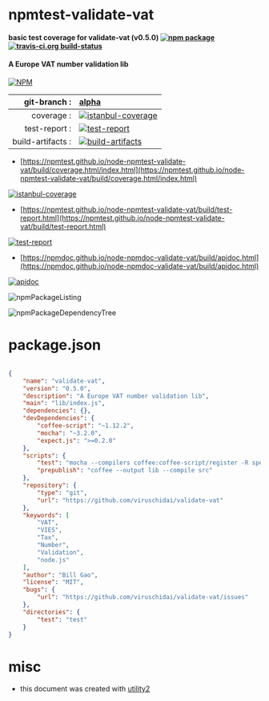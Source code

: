 # npmtest-validate-vat

#### basic test coverage for  validate-vat (v0.5.0)  [![npm package](https://img.shields.io/npm/v/npmtest-validate-vat.svg?style=flat-square)](https://www.npmjs.org/package/npmtest-validate-vat) [![travis-ci.org build-status](https://api.travis-ci.org/npmtest/node-npmtest-validate-vat.svg)](https://travis-ci.org/npmtest/node-npmtest-validate-vat)

#### A Europe VAT number validation lib

[![NPM](https://nodei.co/npm/validate-vat.png?downloads=true&downloadRank=true&stars=true)](https://www.npmjs.com/package/validate-vat)

| git-branch : | [alpha](https://github.com/npmtest/node-npmtest-validate-vat/tree/alpha)|
|--:|:--|
| coverage : | [![istanbul-coverage](https://npmtest.github.io/node-npmtest-validate-vat/build/coverage.badge.svg)](https://npmtest.github.io/node-npmtest-validate-vat/build/coverage.html/index.html)|
| test-report : | [![test-report](https://npmtest.github.io/node-npmtest-validate-vat/build/test-report.badge.svg)](https://npmtest.github.io/node-npmtest-validate-vat/build/test-report.html)|
| build-artifacts : | [![build-artifacts](https://npmtest.github.io/node-npmtest-validate-vat/glyphicons_144_folder_open.png)](https://github.com/npmtest/node-npmtest-validate-vat/tree/gh-pages/build)|

- [https://npmtest.github.io/node-npmtest-validate-vat/build/coverage.html/index.html](https://npmtest.github.io/node-npmtest-validate-vat/build/coverage.html/index.html)

[![istanbul-coverage](https://npmtest.github.io/node-npmtest-validate-vat/build/screenCapture.buildCi.browser.%252Ftmp%252Fbuild%252Fcoverage.lib.html.png)](https://npmtest.github.io/node-npmtest-validate-vat/build/coverage.html/index.html)

- [https://npmtest.github.io/node-npmtest-validate-vat/build/test-report.html](https://npmtest.github.io/node-npmtest-validate-vat/build/test-report.html)

[![test-report](https://npmtest.github.io/node-npmtest-validate-vat/build/screenCapture.buildCi.browser.%252Ftmp%252Fbuild%252Ftest-report.html.png)](https://npmtest.github.io/node-npmtest-validate-vat/build/test-report.html)

- [https://npmdoc.github.io/node-npmdoc-validate-vat/build/apidoc.html](https://npmdoc.github.io/node-npmdoc-validate-vat/build/apidoc.html)

[![apidoc](https://npmdoc.github.io/node-npmdoc-validate-vat/build/screenCapture.buildCi.browser.%252Ftmp%252Fbuild%252Fapidoc.html.png)](https://npmdoc.github.io/node-npmdoc-validate-vat/build/apidoc.html)

![npmPackageListing](https://npmtest.github.io/node-npmtest-validate-vat/build/screenCapture.npmPackageListing.svg)

![npmPackageDependencyTree](https://npmtest.github.io/node-npmtest-validate-vat/build/screenCapture.npmPackageDependencyTree.svg)



# package.json

```json

{
    "name": "validate-vat",
    "version": "0.5.0",
    "description": "A Europe VAT number validation lib",
    "main": "lib/index.js",
    "dependencies": {},
    "devDependencies": {
        "coffee-script": "~1.12.2",
        "mocha": "~3.2.0",
        "expect.js": ">=0.2.0"
    },
    "scripts": {
        "test": "mocha --compilers coffee:coffee-script/register -R spec -t 10000 --recursive test",
        "prepublish": "coffee --output lib --compile src"
    },
    "repository": {
        "type": "git",
        "url": "https://github.com/viruschidai/validate-vat"
    },
    "keywords": [
        "VAT",
        "VIES",
        "Tax",
        "Number",
        "Validation",
        "node.js"
    ],
    "author": "Bill Gao",
    "license": "MIT",
    "bugs": {
        "url": "https://github.com/viruschidai/validate-vat/issues"
    },
    "directories": {
        "test": "test"
    }
}
```



# misc
- this document was created with [utility2](https://github.com/kaizhu256/node-utility2)
